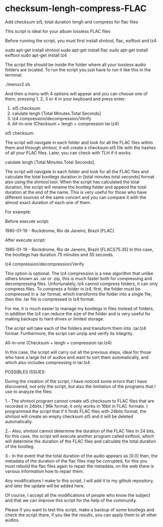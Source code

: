 # checksum-lengh-compress-FLAC
Add checksum st5, total duration lengh and compress for flac files

This script is ideal for your album lossless FLAC files

Before running the script, you must first install shntool, flac, exiftool and lz4

sudo apt-get install shntool
sudo apt-get install flac
sudo apt-get install exiftool
sudo apt-get install lz4

The script file should be inside the folder where all your lossless audio folders are located.
To run the script you just have to run it like this in the terminal.

./menuv2.sh

And then a menu with 4 options will appear and you can choose one of them, pressing 1, 2, 3 or 4 in your keyboard and press enter:


1) st5 checksum
2) calulate lengh [Total Minutes.Total Seconds]
3) lz4 compression/decompression/Verify
4) All-in-one (Checksum + lengh + compression tar.lz4)


st5 checksum:

The script will navigate in each folder and look for all the FLAC files within them and through shntool, it will create a checksum.st5 file with the hashes of all your FLAC files. Later, you can check with TLH if it works.

calulate lengh [Total Minutes.Total Seconds]:

The script will navigate in each folder and look for all the FLAC files and calculate the total bootlegs duration in [total minutes.total seconds] format also using the shntool tool.
When the script has calculated the total duration, the script will rename the bootleg folder and append the total duration at the end of the name.
This is very useful for those who have different sources of the same concert and you can compare it with the almost exact duration of each one of them.

For example:

Before execute script:

1985-01-19 - Rockdrome, Rio de Janeiro, Brazil [FLAC]

After execute script:

1985-01-19 - Rockdrome, Rio de Janeiro, Brazil [FLAC][75.35]
In this case, the bootlegs has duration 75 minutes and 35 seconds.

lz4 compression/decompression/Verify

This option is optional. The lz4 compression is a new algorithm that unlike others known as .rar or .zip, this is much faster both for compressing and decompressing files. Unfortunately, lz4 cannot compress folders, it can only compress files. To compress a folder in lz4, first, the folder must be compressed in a .tar format, which transforms the folder into a single file, then the .tar file is compressed in lz4 format.

For me, it is much easier to manage my bootlegs in files instead of folders, in addition the lz4 can reduce the size of the folder and is very useful for making backups to hard drives or limited storage.

The script will take each of the folders and transform them into .tar.lz4 format. Furthermore, the script can unzip and verify its integrity.

All-in-one (Checksum + lengh + compression tar.lz4)

In this case, the script will carry out all the previous steps, ideal for those who have a large list of audios and want to sort them automatically, and which also includes compressing in tar.lz4


POSSIBLES ISSUES:

During the creation of the script, I have noticed some errors that I have discovered, not only the script, but also the limitation of the programs that I use to analyze the files:

1.- The shntool program cannot create st5 checksum to FLAC files that are recorded in 24bits / 96k format, it only works in 16bit in FLAC formats. I programmed the script that if it finds FLAC files with 24bits format, the shntool will create an empty checksum.st5 and it will be deleted automatically.

2.- Also, shntool cannot determine the duration of the FLAC files in 24 bits, for this case, the script will execute another program called exiftool, which will determine the duration of the FLAC files and calculate the total duration of the bootleg.

3.- In the event that the total duration of the audio appears as [0.0] then, the metadata of the duration of the flac files may be corrupted, for this you must rebuild the flac files again to repair the metadata, on the web there is various information how to repair them.

Any modifications I make to this script, I will add it to my github repository, and later the update will be added here.

Of course, I accept all the modifications of people who know the subject and that we can improve this script for the help of the community.

Please if you want to test this script, make a backup of some bootlegs and check the script there, if you like the results, you can apply them to all other audios.

